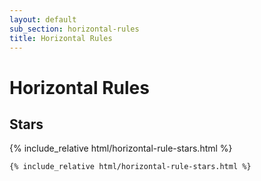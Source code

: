 ```yaml
---
layout: default
sub_section: horizontal-rules
title: Horizontal Rules
---
```


# Horizontal Rules

## Stars

<div class="site-c-showcase">
{% include_relative html/horizontal-rule-stars.html %}
</div>

```html
{% include_relative html/horizontal-rule-stars.html %}
```